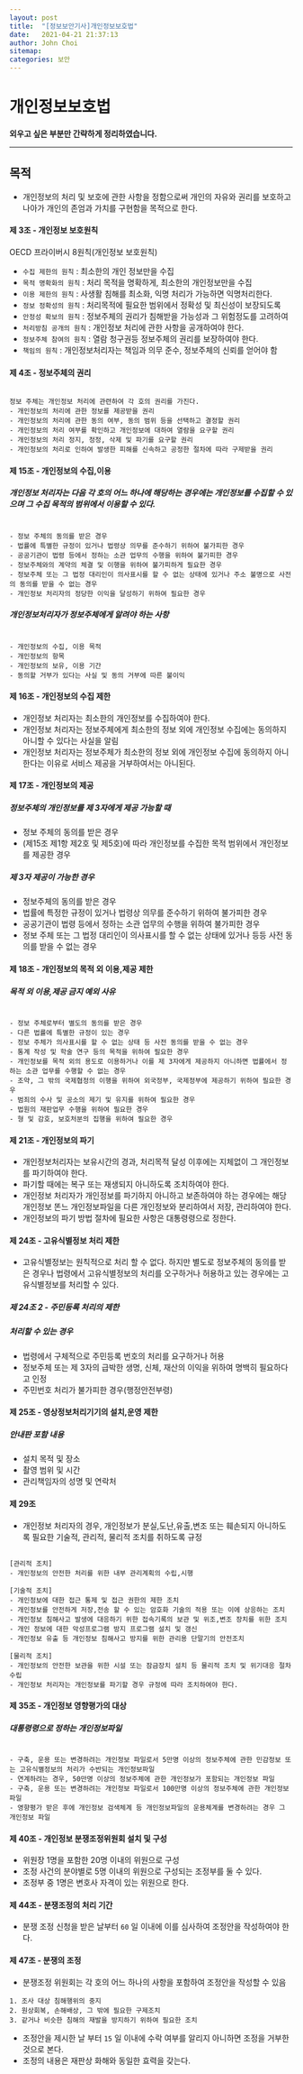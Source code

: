 ```yaml
---
layout: post
title:  "[정보보안기사]개인정보보호법"
date:   2021-04-21 21:37:13
author: John Choi
sitemap:
categories: 보안
---
```


# 개인정보보호법

__외우고 싶은 부분만 간략하게 정리하였습니다.__

---
## 목적
- 개인정보의 처리 및 보호에 관한 사항을 정함으로써 개인의 자유와 권리를 보호하고 나아가 개인의 존엄과 가치를 구현함을 목적으로 한다.

#### 제 3조 - 개인정보 보호원칙

OECD 프라이버시 8원칙(개인정보 보호원칙)
- `수집 제한의 원칙` : 최소한의 개인 정보만을 수집
- `목적 명확화의 원칙` : 처리 목적을 명확하게, 최소한의 개인정보만을 수집
- `이용 제한의 원칙` : 사생활 침해를 최소화, 익명 처리가 가능하면 익명처리한다.
- `정보 정확성의 원칙` : 처리목적에 필요한 범위에서 정확성 및 최신성이 보장되도록
- `안정성 확보의 원칙` : 정보주체의 권리가 침해받을 가능성과 그 위험정도를 고려하여
- `처리방침 공개의 원칙` : 개인정보 처리에 관한 사항을 공개하여야 한다.
- `정보주체 참여의 원칙` : 열람 청구권등 정보주체의 권리를 보장하여야 한다.
- `책임의 원칙` : 개인정보처리자는 책임과 의무 준수, 정보주체의 신뢰를 얻어야 함

#### 제 4조 - 정보주체의 권리

```

정보 주체는 개인정보 처리에 관련하여 각 호의 권리를 가진다.
- 개인정보의 처리에 관한 정보를 제공받을 권리
- 개인정보의 처리에 관한 동의 여부, 동의 범위 등을 선택하고 결정할 권리
- 개인정보의 처리 여부를 확인하고 개인정보에 대하여 열람을 요구할 권리
- 개인정보의 처리 정지, 정정, 삭제 및 파기를 요구할 권리
- 개인정보의 처리로 인하여 발생한 피해를 신속하고 공정한 절차에 따라 구제받을 권리

```

#### 제 15조 - 개인정보의 수집,이용

##### 개인정보 처리자는 다음 각 호의 어느 하나에 해당하는 경우에는 개인정보를 수집할 수 있으며 그 수집 목적의 범위에서 이용할 수 있다.
```

- 정보 주체의 동의를 받은 경우
- 법률에 특별한 규정이 있거나 법령상 의무를 준수하기 위하여 불가피한 경우
- 공공기관이 법령 등에서 정하는 소관 업무의 수행을 위하여 불가피한 경우
- 정보주체와의 계약의 체결 및 이행을 위하여 불가피하게 필요한 경우
- 정보주체 또는 그 법정 대리인이 의사표시를 할 수 없는 상태에 있거나 주소 불명으로 사전의 동의를 받을 수 없는 경우
- 개인정보 처리자의 정당한 이익을 달성하기 위하여 필요한 경우

```

##### 개인정보처리자가 정보주체에게 알려야 하는 사항
```

- 개인정보의 수집, 이용 목적
- 개인정보의 항목
- 개인정보의 보유, 이용 기간
- 동의할 거부가 있다는 사실 및 동의 거부에 따른 불이익

```

#### 제 16조 - 개인정보의 수집 제한
- 개인정보 처리자는 최소한의 개인정보를 수집하여야 한다.
- 개인정보 처리자는 정보주체에게 최소한의 정보 외에 개인정보 수집에는 동의하지 아니할 수 있다는 사실을 알림
- 개인정보 처리자는 정보주체가 최소한의 정보 외에 개인정보 수집에 동의하지 아니한다는 이유로 서비스 제공을 거부하여서는 아니된다.

#### 제 17조 - 개인정보의 제공
##### 정보주체의 개인정보를 제 3자에게 제공 가능할 때
- 정보 주체의 동의를 받은 경우
- (제15조 제1항 제2호 및 제5호)에 따라 개인정보를 수집한 목적 범위에서 개인정보를 제공한 경우

##### 제 3자 제공이 가능한 경우
- 정보주체의 동의를 받은 경우
- 법률에 특정한 규정이 있거나 법령상 의무를 준수하기 위하여 불가피한 경우
- 공공기관이 법령 등에서 정하는 소관 업무의 수행을 위하여 불가피한 경우
- 정보 주체 또는 그 법정 대리인이 의사표시를 할 수 없는 상태에 있거나 등등 사전 동의를 받을 수 없는 경우

#### 제 18조 - 개인정보의 목적 외 이용,제공 제한
##### 목적 외 이용,제공 금지 예외 사유
```

- 정보 주체로부터 별도의 동의를 받은 경우
- 다른 법률에 특별한 규정이 있는 경우
- 정보 주체가 의사표시를 할 수 없는 상태 등 사전 동의를 받을 수 없는 경우
- 통계 작성 및 학술 연구 등의 목적을 위하여 필요한 경우
- 개인정보를 목적 외의 용도로 이용하거나 이를 제 3자에게 제공하지 아니하면 법률에서 정하는 소관 업무를 수행할 수 없는 경우
- 조약, 그 밖의 국제협정의 이행을 위하여 외국정부, 국제정부에 제공하기 위하여 필요한 경우
- 범죄의 수사 및 공소의 제기 및 유지를 위하여 필요한 경우
- 법원의 재판업무 수행을 위하여 필요한 경우
- 형 및 감호, 보호처분의 집행을 위하여 필요한 경우

```


#### 제 21조 - 개인정보의 파기
- 개인정보처리자는 보유시간의 경과, 처리목적 달성 이후에는 지체없이 그 개인정보를 파기하여야 한다.
- 파기할 때에는 복구 또는 재생되지 아니하도록 조치하여야 한다.
- 개인정보 처리자가 개인정보를 파기하지 아니하고 보존하여야 하는 경우에는 해당 개인정보 똔느 개인정보파일을 다른 개인정보와 분리하여서 저장, 관리하여야 한다.
- 개인정보의 파기 방법 절차에 필요한 사항은 대통령령으로 정한다.

#### 제 24조 - 고유식별정보 처리 제한
- 고유식별정보는 원칙적으로 처리 할 수 없다. 하지만 별도로 정보주체의 동의를 받은 경우나 법령에서 고유식별정보의 처리를 오구하거나 허용하고 있는 경우에는 고유식별정보를 처리할 수 있다.

##### 제 24조 2 - 주민등록 처리의 제한
##### 처리할 수 있는 경우
- 법령에서 구체적으로 주민등록 번호의 처리를 요구하거나 허용
- 정보주체 또는 제 3자의 급박한 생명, 신체, 재산의 이익을 위하여 명백히 필요하다고 인정
- 주민번호 처리가 불가피한 경우(행정안전부령)

#### 제 25조 - 영상정보처리기기의 설치,운영 제한
##### 안내판 포함 내용
- 설치 목적 및 장소
- 촬영 범위 및 시간
- 관리책임자의 성명 및 연락처

#### 제 29조
- 개인정보 처리자의 경우, 개인정보가 분실,도난,유출,변조 또는 훼손되지 아니하도록 필요한 기술적, 관리적, 물리적 조치를 취하도록 규정

```

[관리적 조치]
- 개인정보의 안전한 처리를 위한 내부 관리계획의 수립,시행

[기술적 조치]
- 개인정보에 대한 접근 통제 및 접근 권한의 제한 조치
- 개인정보를 안전하게 저장,전송 할 수 있는 암호화 기술의 적용 또는 이에 상응하는 조치
- 개인정보 침해사고 발생에 대응하기 위한 접속기록의 보관 및 위조,변조 장치를 위한 조치
- 개인 정보에 대한 악성프로그램 방지 프로그램 설치 및 갱신
- 개인정보 유출 등 개인정보 침해사고 방지를 위한 관리용 단말기의 안전조치

[물리적 조치]
- 개인정보의 안전한 보관을 위한 시설 또는 잠금장치 설치 등 물리적 조치 및 위기대응 절차 수립
- 개인정보 처리자는 개인정보를 파기할 경우 규정에 따라 조치하여야 한다.

```

#### 제 35조 - 개인정보 영향평가의 대상
##### 대통령령으로 정하는 개인정보파일
```

- 구축, 운용 또는 변경하려는 개인정보 파일로서 5만명 이상의 정보주체에 관한 민감정보 또는 고유식별정보의 처리가 수반되는 개인정보파일
- 연계하려는 경우, 50만명 이상의 정보주체에 관한 개인정보가 포함되는 개인정보 파일
- 구축, 운용 또는 변경하려는 개인정보 파일로서 100만명 이상의 정보주체에 관한 개인정보 파일
- 영향평가 받은 후에 개인정보 검색체계 등 개인정보파일의 운용체계를 변경하려는 경우 그 개인정보 파일

```

#### 제 40조 - 개인정보 분쟁조정위원회 설치 및 구성
- 위원장 1명을 포함한 20명 이내의 위원으로 구성
- 조정 사건의 분야별로 5명 이내의 위원으로 구성되는 조정부를 둘 수 있다.
- 조정부 중 1명은 변호사 자격이 있는 위원으로 한다.

#### 제 44조 - 분쟁조정의 처리 기간
- 분쟁 조정 신청을 받은 날부터 `60` 일 이내에 이를 심사하여 조정안을 작성하여야 한다.

#### 제 47조 - 분쟁의 조정
- 분쟁조정 위원회는 각 호의 어느 하나의 사항을 포함하여 조정안을 작성할 수 있음

```
1. 조사 대상 침해행위의 중지
2. 원상회복, 손해배상, 그 밖에 필요한 구제조치
3. 같거나 비슷한 침해의 재발을 방지하기 위하여 필요한 조치
```

- 조정안을 제시한 날 부터 `15` 일 이내에 수락 여부를 알리지 아니하면 조정을 거부한 것으로 본다.
- 조정의 내용은 재판상 화해와 동일한 효력을 갖는다.